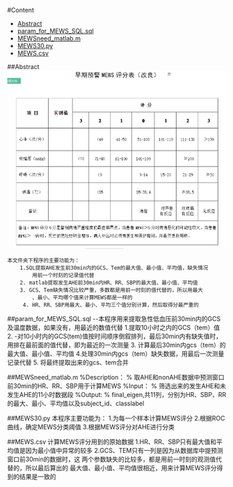 #Content
 * [Abstract](##Abstract)
 * [param_for_MEWS_SQL.sql](##param_for_MEWS_SQL.sql)
 * [MEWSneed_matlab.m](##MEWSneed_matlab.m)
 * [MEWS30.py](##MEWS30.py)
 * [MEWS.csv](##MEWS.csv)
 
##Abstract
![MEWS计算方法](MEWS.png)
 
    本文件夹下程序的主要功能为：
        1.SQL提取AHE发生前30min内的GCS、Tem的最大值、最小值、平均值，缺失情况
            用前一个时刻的记录值代替
        2. matlab提取发生AHE前30min内HR、RR、SBP的最大值、最小值、平均值
        3. GCS、Tem缺失情况比较严重，多数都是用前一时刻的值代替的，所以用最大
            、最小、平均哪个值来计算MEWS都是一样的
         4. HR、RR、SBP用最大、最小、平均三个值分别计算，然后取得分最严重的
        
##param_for_MEWS_SQL.sql
     --本程序用来提取急性低血压前30min内的GCS及温度数据，如果没有，用最近的数值代替
        1.提取10小时之内的GCS（tem）值  
        2. -对10小时内的GCS(tem)值按时间顺序倒叙排列，最后30min内有缺失值时，
            用排在最前面的值代替，即为最近的一次测量
        3. 计算最后30min内gcs（tem）的最大值、最小值、平均值
        4.处理30min内gcs（tem）缺失数据，用最后一次测量记录代替
        5. 将最终提取出来的gcs、tem合并
          
##MEWSneed_matlab.m
    %Description：
    %   取AHE和nonAHE数据中预测窗口前30min的HR、RR、SBP用于计算MEWS
    %Input：
    %   筛选出来的发生AHE和未发生AHE的11小时数据段
    %Output:
    %   final_eigen,共11列，分别为HR、SBP、RR的最大、最小、平均值以及subject_id、classlabel

##MEWS30.py
    本程序主要功能为：
        1.为每一个样本计算MEWS评分
        2.根据ROC曲线，确定MEWS分类阈值
        3.根据MEWS评分对AHE进行分类
        
##MEWS.csv
    计算MEWS评分用到的原始数据
        1.HR、RR、SBP只有最大值和平均值是因为最小值中异常的较多
        2.GCS、TEM只有一列是因为从数据库中提预测窗口前30min的数据时，这
            两个参数缺失的比较多，都是用前一时刻的观测值代替的，所以最后算出的
            最大值、最小值、平均值很相近，用来计算MEWS评分得到的结果是一致的